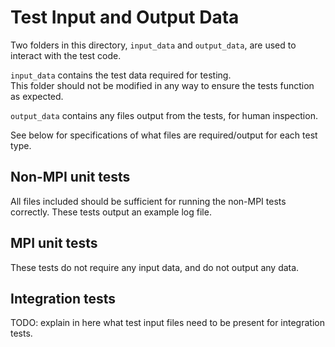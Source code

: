 # Test Input and Output Data

Two folders in this directory, `input_data` and `output_data`, are used to interact with the test code.

`input_data` contains the test data required for testing.  
This folder should not be modified in any way to ensure the tests function as expected.

`output_data` contains any files output from the tests, for human inspection.

See below for specifications of what files are required/output for each test type.

## Non-MPI unit tests

All files included should be sufficient for running the non-MPI tests correctly.
These tests output an example log file.

## MPI unit tests

These tests do not require any input data, and do not output any data.

## Integration tests

TODO: explain in here what test input files need to be present for integration tests.
